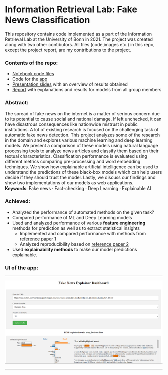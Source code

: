 # Information Retrieval Lab: Fake News Classification
This repository contains code implemented as a part of the Information Retrieval Lab at the University of Bonn in 2021. The project was created along with two other contibutors. All files (code,images etc.) in this repo, except the project report, are my contributions to the project.

### Contents of the repo:
<ul>
<li><a href="https://github.com/rohilrao/IR-NLP-Fake-News/tree/main/src/notebooks">Notebook code files</a></li>
<li>Code for the <a href="https://github.com/rohilrao/IR-NLP-Fake-News/tree/main/src/app">app</a></li>
<li><a href="https://github.com/rohilrao/IR-NLP-Fake-News/blob/main/src/presentation_rohil.pdf">Presentation slides</a> with an overview of results obtained</li> 
<li><a href="https://github.com/rohilrao/IR-NLP-Fake-News/blob/main/src/IR_Lab_Report_FakeNews_Team2.pdf">Report</a> with explanations and results for models from all group members</li> 
</ul>


### **Abstract:** 
The spread of fake news on the internet is a matter of serious concern due to its potential to cause social and national damage. If left unchecked, it can have disastrous consequences like nationwide mistrust in public institutions. A lot of existing research is focused on the challenging task of automatic fake news detection. This project analyzes some of the research in the domain and explores various machine learning and deep learning models. We present a comparison of these models using natural language processing tools to analyze news articles and classify them based on their textual characteristics. Classification performance is evaluated using different metrics comparing pre-processing and word embedding techniques. We show how explainable artificial intelligence can be used to understand the predictions of
these black-box models which can help users decide if they should trust the model. Lastly, we discuss our findings and show two implementations of our models as web applications.  <br>
**Keywords**: Fake news · Fact-checking · Deep Learning · Explainable AI
<br>

### Achieved:
<ul>
<li>Analyzed the performance of automated methods on the given task?</li>
<li>Compared performance of ML and Deep Learning models</li>
<li>Used and analyzed performance of various <b>feature engineering</b> methods for prediction as well as to extract statistical insights  <br> 
  <ul>
  <li> Implemented and compared performance with methods from <a href="https://arxiv.org/abs/1703.09398">reference paper 1</a>
  <li> Analyzed reproducibility based on <a href="https://link.springer.com/chapter/10.1007/978-3-030-72240-1_9">reference paper 2</a>
  </ul>
  </li>
<li>Used <b>explainability methods</b> to make our model predictions explainable.</li>
</ul>

### **UI of the app:**
***
![alt text](https://github.com/rohilrao/IR-NLP-Fake-News/blob/main/src/images/UI_Exp.PNG)
***

